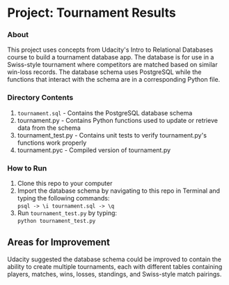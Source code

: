 # Project: Tournament Results

### About
This project uses concepts from Udacity's Intro to Relational Databases course to build a tournament database app. The database is for use in a Swiss-style tournament where competitors are matched based on similar win-loss records. The database schema uses PostgreSQL while the functions that interact with the schema are in a corresponding Python file.

### Directory Contents
1. `tournament.sql` - Contains the PostgreSQL database schema
2. tournament.py - Contains Python functions used to update or retrieve data from the schema
3. tournament_test.py - Contains unit tests to verify tournament.py's functions work properly
4. tournament.pyc - Compiled version of tournament.py

### How to Run
1. Clone this repo to your computer
2. Import the database schema by navigating to this repo in Terminal and typing the following commands:    
  `psql -> \i tournament.sql -> \q`
3. Run `tournament_test.py` by typing:    
  `python tournament_test.py`
  
## Areas for Improvement
Udacity suggested the database schema could be improved to contain the ability to create multiple tournaments, each with different tables containing players, matches, wins, losses, standings, and Swiss-style match pairings.
